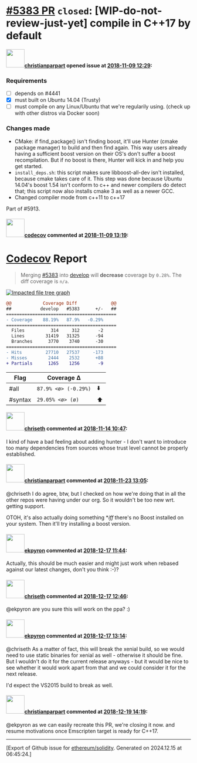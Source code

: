 # [\#5383 PR](https://github.com/ethereum/solidity/pull/5383) `closed`: [WIP-do-not-review-just-yet] compile in C++17 by default

#### <img src="https://avatars.githubusercontent.com/u/56763?u=373e0766d5c45bef8c7c7fc5ed48394935772065&v=4" width="50">[christianparpart](https://github.com/christianparpart) opened issue at [2018-11-09 12:29](https://github.com/ethereum/solidity/pull/5383):

### Requirements
- [ ] depends on #4441
- [x] must built on Ubuntu 14.04 (Trusty)
- [ ] must compile on any Linux/Ubuntu that we're regularily using. (check up with other distros via Docker soon)

### Changes made
* CMake: if find_package() isn't finding boost, it'll use Hunter (cmake package manager) to build and then find again. This way users already having a sufficient boost version on their OS's don't suffer a boost recompilation. But if no boost is there, Hunter will kick in and help you get started.
* `install_deps.sh`: this script makes sure libboost-all-dev isn't installed, because cmake takes care of it. This step was done because Ubuntu 14.04's boost 1.54 isn't conform to c++ and newer compilers do detect that; this script now also installs cmake 3 as well as a newer GCC.
* Changed compiler mode from c++11 to c++17

Part of #5913.

#### <img src="https://avatars.githubusercontent.com/in/254?v=4" width="50">[codecov](https://github.com/apps/codecov) commented at [2018-11-09 13:19](https://github.com/ethereum/solidity/pull/5383#issuecomment-437357166):

# [Codecov](https://codecov.io/gh/ethereum/solidity/pull/5383?src=pr&el=h1) Report
> Merging [#5383](https://codecov.io/gh/ethereum/solidity/pull/5383?src=pr&el=desc) into [develop](https://codecov.io/gh/ethereum/solidity/commit/96333f303373e073ef58a676983ed368fcd4b9f4?src=pr&el=desc) will **decrease** coverage by `0.28%`.
> The diff coverage is `n/a`.

[![Impacted file tree graph](https://codecov.io/gh/ethereum/solidity/pull/5383/graphs/tree.svg?width=650&token=87PGzVEwU0&height=150&src=pr)](https://codecov.io/gh/ethereum/solidity/pull/5383?src=pr&el=tree)

```diff
@@            Coverage Diff             @@
##           develop   #5383      +/-   ##
==========================================
- Coverage    88.19%   87.9%   -0.29%     
==========================================
  Files          314     312       -2     
  Lines        31419   31325      -94     
  Branches      3770    3740      -30     
==========================================
- Hits         27710   27537     -173     
- Misses        2444    2532      +88     
+ Partials      1265    1256       -9
```

| Flag | Coverage Δ | |
|---|---|---|
| #all | `87.9% <ø> (-0.29%)` | :arrow_down: |
| #syntax | `29.05% <ø> (ø)` | :arrow_up: |

#### <img src="https://avatars.githubusercontent.com/u/9073706?v=4" width="50">[chriseth](https://github.com/chriseth) commented at [2018-11-14 10:47](https://github.com/ethereum/solidity/pull/5383#issuecomment-438619596):

I kind of have a bad feeling about adding hunter - I don't want to introduce too many dependencies from sources whose trust level cannot be properly established.

#### <img src="https://avatars.githubusercontent.com/u/56763?u=373e0766d5c45bef8c7c7fc5ed48394935772065&v=4" width="50">[christianparpart](https://github.com/christianparpart) commented at [2018-11-23 13:05](https://github.com/ethereum/solidity/pull/5383#issuecomment-441236606):

@chriseth I do agree, btw, but I checked on how we're doing that in all the other repos were having under our org. So it wouldn't be too new wrt. getting support.

OTOH, it's also actually doing something **iff* there's no Boost installed on your system. Then it'll try installing a boost version.

#### <img src="https://avatars.githubusercontent.com/u/1347491?v=4" width="50">[ekpyron](https://github.com/ekpyron) commented at [2018-12-17 11:44](https://github.com/ethereum/solidity/pull/5383#issuecomment-447816961):

Actually, this should be much easier and might just work when rebased against our latest changes, don't you think :-)?

#### <img src="https://avatars.githubusercontent.com/u/9073706?v=4" width="50">[chriseth](https://github.com/chriseth) commented at [2018-12-17 12:46](https://github.com/ethereum/solidity/pull/5383#issuecomment-447833726):

@ekpyron are you sure this will work on the ppa? :)

#### <img src="https://avatars.githubusercontent.com/u/1347491?v=4" width="50">[ekpyron](https://github.com/ekpyron) commented at [2018-12-17 13:14](https://github.com/ethereum/solidity/pull/5383#issuecomment-447841366):

@chriseth As a matter of fact, this will break the xenial build, so we would need to use static binaries for xenial as well - otherwise it should be fine. But I wouldn't do it for the current release anyways - but it would be nice to see whether it would work apart from that and we could consider it for the next release.

I'd expect the VS2015 build to break as well.

#### <img src="https://avatars.githubusercontent.com/u/56763?u=373e0766d5c45bef8c7c7fc5ed48394935772065&v=4" width="50">[christianparpart](https://github.com/christianparpart) commented at [2018-12-19 14:19](https://github.com/ethereum/solidity/pull/5383#issuecomment-448611801):

@ekpyron as we can easily recreate this PR, we're closing it now. and resume motivations once Emscripten target is ready for C++17.


-------------------------------------------------------------------------------



[Export of Github issue for [ethereum/solidity](https://github.com/ethereum/solidity). Generated on 2024.12.15 at 06:45:24.]
